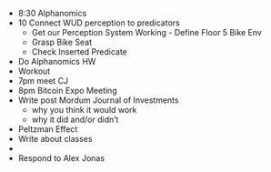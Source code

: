- 8:30 Alphanomics
- 10 Connect WUD perception to predicators
    - Get our Perception System Working - Define Floor 5 Bike Env
    - Grasp Bike Seat
    - Check Inserted Predicate
- Do Alphanomics HW
- Workout
- 7pm meet CJ
- 8pm Bitcoin Expo Meeting
- Write post Mordum Journal of Investments
    - why you think it would work
    - why it did and/or didn’t 
- Peltzman Effect
- Write about classes
- 
- Respond to Alex Jonas
